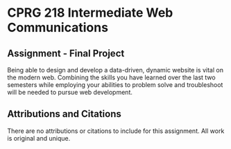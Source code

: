 # CPRG 218 Intermediate Web Communications
## Assignment - Final Project

Being able to design and develop a data-driven, dynamic website is vital on the modern web. Combining the skills you have learned over the last two semesters while employing your abilities to problem solve and troubleshoot will be needed to pursue web development.

## Attributions and Citations
There are no attributions or citations to include for this assignment. All work is original and unique.